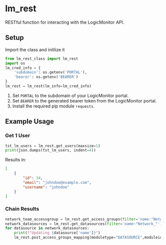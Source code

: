 # lm_rest
RESTful function for interacting with the LogicMonitor API.

## Setup
Import the class and initlize it
```python
from lm_rest_class import lm_rest
import os
lm_cred_info = {
    'subdomain': os.getenv('PORTAL'),
    'bearer': os.getenv('BEARER')
}
lm_rest = lm_rest(lm_info=lm_cred_info)
```

1. Set `PORTAL` to the subdomain of your LogicMonitor portal.
2. Set `BEARER` to the generated bearer token from the LogicMonitor portal.
3. Install the required pip module `requests`.

## Example Usage
### Get 1 User

```python
tst_lm_users = lm_rest.get_users(maxsize=1)
print(json.dumps(tst_lm_users, indent=4))
```
Results in:
```json
[
    {
        "id": 34,
        "email": "johndoe@example.com",
        "username": "johndoe"
    }
]
```

### Chain Results
```python
network_team_accessgroup = lm_rest.get_access_groups(filter='name:"Network Team"')[0]['id']
network_datasources = lm_rest.get_datasources(filter='name~"Network_"')
for datasource in network_datasources:
    print(f"Updating {datasource['name']}")
    lm_rest.post_access_groups_mapping(moduletype="DATASOURCE",moduleid=datasource['id'],accessgroups=[network_team_accessgroup,1])
```